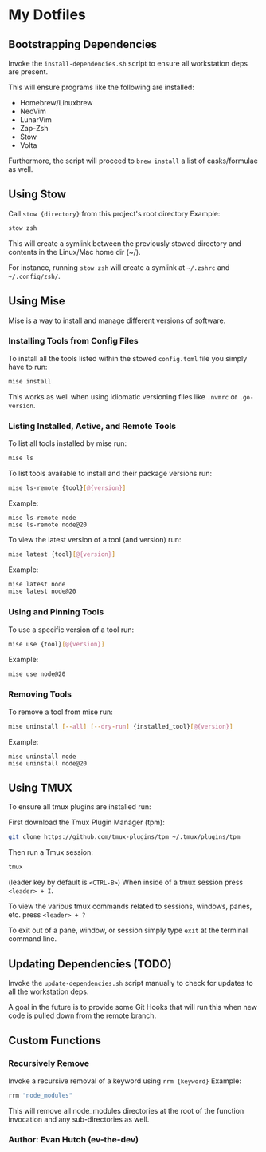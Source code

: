 # My Dotfiles

## Bootstrapping Dependencies

Invoke the `install-dependencies.sh` script to ensure all workstation deps are present.

This will ensure programs like the following are installed:

- Homebrew/Linuxbrew
- NeoVim
- LunarVim
- Zap-Zsh
- Stow
- Volta

<!-- TODO: Will be removing the `brew-leaves` functionality in favor of using `mise` -->

Furthermore, the script will proceed to `brew install` a list of casks/formulae as well.

## Using Stow

Call `stow {directory}` from this project's root directory
Example:

```sh
stow zsh
```

This will create a symlink between the previously stowed directory and contents in the Linux/Mac home dir (~/).

For instance, running `stow zsh` will create a symlink at `~/.zshrc` and `~/.config/zsh/`.

## Using Mise

Mise is a way to install and manage different versions of software.

### Installing Tools from Config Files
To install all the tools listed within the stowed `config.toml` file you simply have to run:

```sh
mise install
```

This works as well when using idiomatic versioning files like `.nvmrc` or `.go-version`.

### Listing Installed, Active, and Remote Tools
To list all tools installed by mise run:

```sh
mise ls
```

To list tools available to install and their package versions run:

```sh
mise ls-remote {tool}[@{version}]
```

Example:

```
mise ls-remote node
mise ls-remote node@20
```

To view the latest version of a tool (and version) run:

```sh
mise latest {tool}[@{version}]
```

Example:

```sh
mise latest node
mise latest node@20
```

### Using and Pinning Tools
To use a specific version of a tool run:

```sh
mise use {tool}[@{version}]
```

Example:

```sh
mise use node@20
```

### Removing Tools
To remove a tool from mise run:

```sh
mise uninstall [--all] [--dry-run] {installed_tool}[@{version}]
```

Example:

```
mise uninstall node
mise uninstall node@20
```

## Using TMUX

To ensure all tmux plugins are installed run:

First download the Tmux Plugin Manager (tpm):
```sh
git clone https://github.com/tmux-plugins/tpm ~/.tmux/plugins/tpm
```

Then run a Tmux session:
```sh
tmux
```

(leader key by default is `<CTRL-B>`)
When inside of a tmux session press `<leader> + I`.

To view the various tmux commands related to sessions, windows, panes, etc.
press `<leader> + ?`

To exit out of a pane, window, or session simply type `exit` at the terminal command line.

## Updating Dependencies (TODO)

Invoke the `update-dependencies.sh` script manually to check for updates to all the workstation deps.

A goal in the future is to provide some Git Hooks that will run this when new code is pulled down from the
remote branch.

## Custom Functions

### Recursively Remove

Invoke a recursive removal of a keyword using `rrm {keyword}`
Example:

```sh
rrm "node_modules"
```

This will remove all node_modules directories at the root of the function invocation and any sub-directories as well.

### Author: Evan Hutch (ev-the-dev)
